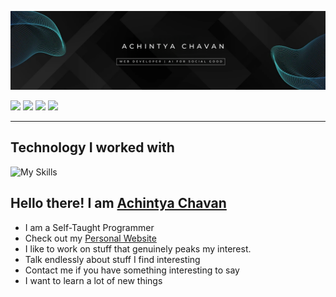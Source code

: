 
![image](./Banner.png)




<p>
<a href="https://wa.me/919773706044?text=Hi+Achintya" target="_blank"><img src="https://img.shields.io/badge/WhatsApp-25D366?style=for-the-badge&logo=whatsapp&logoColor=white"></a>
<a href="mailto:achintya.chavan2004@gmail.com" target="_blank"><img src="https://img.shields.io/badge/Gmail-D14836?style=for-the-badge&logo=gmail&logoColor=white"></a>
<a href="https://www.instagram.com/achintyaa._19/" target="_blank"><img src="https://img.shields.io/badge/Instagram-E4405F?style=for-the-badge&logo=instagram&logoColor=white"></a>
<a href="https://www.linkedin.com/in/achintya1800/" target="_blank"><img src="https://img.shields.io/badge/LinkedIn-0077B5?style=for-the-badge&logo=linkedin&logoColor=white"></a>
</p>
<hr/>


## Technology I worked with

<p>
 
 ![My Skills](https://skillicons.dev/icons?i=androidstudio,c,cpp,css,django,docker,express,firebase,git,github,heroku,html,js,materialui,mongodb,nodejs,postgres,py,react,redux,ts,flask,appwrite,atom,aws,azure,babel,bash,gcp,graphql,ipfs,jquery,kubernetes,linux,mysql,solidity,svelte,ubuntu,vite,go)
 
</p>


## Hello there! I am <a href="" target="_blank">Achintya Chavan</a>  

<ul>
  <li>I am a Self-Taught Programmer</li>
  <li>Check out my <a href="https://www.arya-nair.in/" target="_blank">Personal Website</a></li>
  <li>I like to work on stuff that genuinely peaks my interest.</li>
  <li>Talk endlessly about stuff I find interesting</li>
  <li>Contact me if you have something interesting to say</li>
 <li>I want to learn a lot of new things</li>
</ul>


